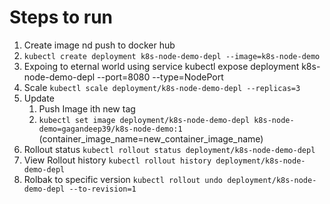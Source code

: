 # Steps to run

1. Create image nd push to docker hub
1. `kubectl create deployment k8s-node-demo-depl --image=k8s-node-demo`
2. Expoing to eternal world using service kubectl expose deployment k8s-node-demo-depl --port=8080 --type=NodePort
3. Scale `kubectl scale deployment/k8s-node-demo-depl --replicas=3`
4. Update
   1. Push Image ith new tag
   2. `kubectl set image deployment/k8s-node-demo-depl k8s-node-demo=gagandeep39/k8s-node-demo:1` (container_image_name=new_container_image_name)
5. Rollout status `kubectl rollout status deployment/k8s-node-demo-depl`
6. View Rollout history `kubectl rollout history deployment/k8s-node-demo-depl`
7. Rolbak to specific version `kubectl rollout undo deployment/k8s-node-demo-depl --to-revision=1`
